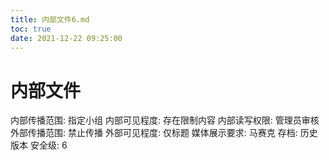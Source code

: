 ```yaml
---
title: 内部文件6.md
toc: true
date: 2021-12-22 09:25:00
---
```

# 内部文件

内部传播范围: 指定小组
内部可见程度: 存在限制内容
内部读写权限: 管理员审核
外部传播范围: 禁止传播
外部可见程度: 仅标题
媒体展示要求: 马赛克
存档: 历史版本
安全级: 6